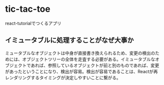 # tic-tac-toe

react-tutorialでつくるアプリ

## イミュータブルに処理することがなぜ大事か
ミュータブルなオブジェクトは中身が直接書き換えられるため、変更の検出のためには、オブジェクトツリーの全体を走査する必要がある。イミュータブルなオブジェクトであれば、参照しているオブジェクトが前と別のものであれば、変更があったということになり、検出が容易。検出が容易であることは、Reactが再レンダリングするタイミングが決定しやすいことに繋がる。